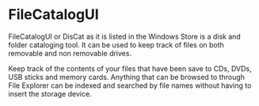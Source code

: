 # FileCatalogUI

FileCatalogUI or DisCat as it is listed in the Windows Store is a disk and folder cataloging tool. It can be used to keep track of files on both removable and non removable drives. 

Keep track of the contents of your files that have been save to CDs, DVDs, USB sticks and memory cards. Anything that can be browsed to through File Explorer can be indexed and searched by file names without having to insert the storage device.
